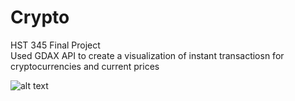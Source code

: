 # Crypto
HST 345 Final Project  
Used GDAX API to create a visualization of instant transactiosn for cryptocurrencies and current prices 


![alt text](https://user-images.githubusercontent.com/29359882/34324682-5df6f86a-e849-11e7-99df-d35335dadd57.png)
